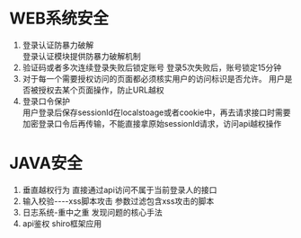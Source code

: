 
# WEB系统安全
1. 登录认证防暴力破解  
登录认证模块提供防暴力破解机制
2. 验证码或者多次连续登录失败后锁定账号
登录5次失败后，账号锁定15分钟  
3. 对于每一个需要授权访问的页面都必须核实用户的访问标识是否允许。
用户是否被授权去某个页面操作，防止URL越权
4. 登录口令保护  
用户登录后保存sessionId在localstoage或者cookie中，再去请求接口时需要加密登录口令后再传输，不能直接拿原始sessionId请求，访问api越权操作
# JAVA安全  
1. 垂直越权行为
直接通过api访问不属于当前登录人的接口
2. 输入校验----xss脚本攻击
参数过滤包含xss攻击的脚本
3. 日志系统-重中之重
发现问题的核心手法
4. api鉴权
shiro框架应用